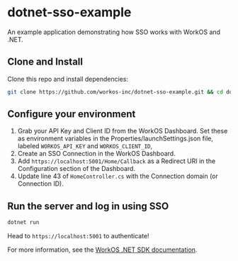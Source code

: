 ﻿# dotnet-sso-example

An example application demonstrating how SSO works with WorkOS and .NET.

## Clone and Install

Clone this repo and install dependencies:

```sh
git clone https://github.com/workos-inc/dotnet-sso-example.git && cd dotnet-sso-example && dotnet build
```

## Configure your environment

1. Grab your API Key and Client ID from the WorkOS Dashboard.
Set these as environment variables in the Properties/launchSettings.json file,
labeled `WORKOS_API_KEY` and `WORKOS_CLIENT_ID`,
2. Create an SSO Connection in the WorkOS Dashboard.
3. Add `https://localhost:5001/Home/Callback` as a Redirect URI in the Configuration section of the Dashboard.
4. Update line 43 of `HomeController.cs` with the Connection domain (or Connection ID).

## Run the server and log in using SSO

```sh
dotnet run
```

Head to `https://localhost:5001` to authenticate!

For more information, see the [WorkOS .NET SDK documentation](https://workos.com/docs/reference/client-libraries).
